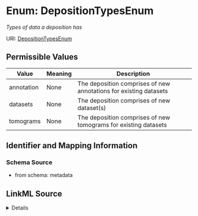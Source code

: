 # Enum: DepositionTypesEnum




_Types of data a deposition has_



URI: [DepositionTypesEnum](DepositionTypesEnum.md)

## Permissible Values

| Value | Meaning | Description |
| --- | --- | --- |
| annotation | None | The deposition comprises of new annotations for existing datasets |
| datasets | None | The deposition comprises of new dataset(s) |
| tomograms | None | The deposition comprises of new tomograms for existing datasets |









## Identifier and Mapping Information







### Schema Source


* from schema: metadata






## LinkML Source

<details>
```yaml
name: deposition_types_enum
description: Types of data a deposition has
from_schema: metadata
rank: 1000
permissible_values:
  annotation:
    text: annotation
    description: The deposition comprises of new annotations for existing datasets
  datasets:
    text: datasets
    description: The deposition comprises of new dataset(s).
  tomograms:
    text: tomograms
    description: The deposition comprises of new tomograms for existing datasets

```
</details>
